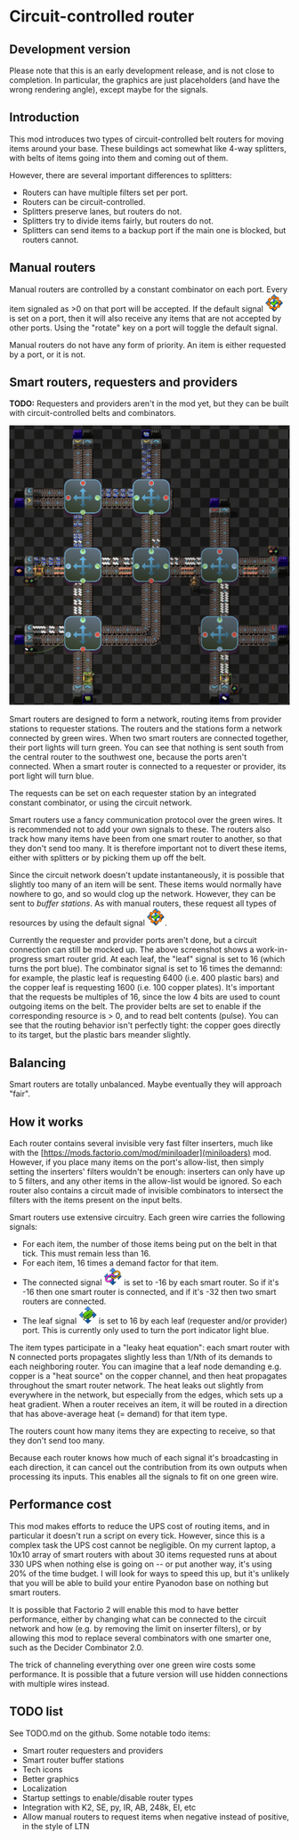 # Circuit-controlled router

## Development version

Please note that this is an early development release, and is not close to completion.  In particular, the graphics are just placeholders (and have the wrong rendering angle), except maybe for the signals.

## Introduction

This mod introduces two types of circuit-controlled belt routers for moving items around your base.  These buildings act somewhat like 4-way splitters, with belts of items going into them and coming out of them.

However, there are several important differences to splitters:
* Routers can have multiple filters set per port.
* Routers can be circuit-controlled.
* Splitters preserve lanes, but routers do not.
* Splitters try to divide items fairly, but routers do not.
* Splitters can send items to a backup port if the main one is blocked, but routers cannot.

## Manual routers

Manual routers are controlled by a constant combinator on each port.  Every item signaled as >0 on that port will be accepted.  If the default signal ![default_signal_icon](resources/default.png) is set on a port, then it will also receive any items that are not accepted by other ports.  Using the "rotate" key on a port will toggle the default signal.

Manual routers do not have any form of priority.  An item is either requested by a port, or it is not.

## Smart routers, requesters and providers

**TODO:** Requesters and providers aren't in the mod yet, but they can be built with circuit-controlled belts and combinators.

![smart router screenshot](resources/screenshot-smart.jpg)

Smart routers are designed to form a network, routing items from provider stations to requester stations.  The routers and the stations form a network connected by green wires.  When two smart routers are connected together, their port lights will turn green.  You can see that nothing is sent south from the central router to the southwest one, because the ports aren't connected.  When a smart router is connected to a requester or provider, its port light will turn blue.

The requests can be set on each requester station by an integrated constant combinator, or using the circuit network.

Smart routers use a fancy communication protocol over the green wires.  It is recommended not to add your own signals to these.  The routers also track how many items have been from one smart router to another, so that they don't send too many.  It is therefore important not to divert these items, either with splitters or by picking them up off the belt.

Since the circuit network doesn't update instantaneously, it is possible that slightly too many of an item will be sent.  These items would normally have nowhere to go, and so would clog up the network.  However, they can be sent to
*buffer stations*.  As with manual routers, these request all types of resources by using the default signal ![default_signal_icon](resources/default.png).

Currently the requester and provider ports aren't done, but a circuit connection can still be mocked up.  The above screenshot shows a work-in-progress smart router grid.  At each leaf, the "leaf" signal is set to 16 (which turns the port blue).  The combinator signal is set to 16 times the demannd: for example, the plastic leaf is requesting 6400 (i.e. 400 plastic bars) and the copper leaf is requesting 1600 (i.e. 100 copper plates).  It's important that the requests be multiples of 16, since the low 4 bits are used to count outgoing items on the belt.  The provider belts are set to enable if the corresponding resource is > 0, and to read belt contents (pulse).  You can see that the routing behavior isn't perfectly tight: the copper goes directly to its target, but the plastic bars meander slightly.

## Balancing

Smart routers are totally unbalanced.  Maybe eventually they will approach "fair".

## How it works

Each router contains several invisible very fast filter inserters, much like with the [https://mods.factorio.com/mod/miniloader](miniloaders) mod.  However, if you place many items on the port's allow-list, then simply setting the inserters' filters wouldn't be enough: inserters can only have up to 5 filters, and any other items in the allow-list would be ignored.  So each router also contains a circuit made of invisible combinators to intersect the filters with the items present on the input belts.

Smart routers use extensive circuitry.  Each green wire carries the following signals:
* For each item, the number of those items being put on the belt in that tick.  This must remain less than 16.
* For each item, 16 times a demand factor for that item.
* The connected signal ![connected_signal_icon](resources/connected.png) is set to -16 by each smart router.  So if it's -16 then one smart router is connected, and if it's -32 then two smart routers are connected.
* The leaf signal ![leaf_signal_icon](resources/leaf.png) is set to 16 by each leaf (requester and/or provider) port.  This is currently only used to turn the port indicator light blue.

The item types participate in a "leaky heat equation": each smart router with N connected ports propagates slightly less than 1/Nth of its demands to each neighboring router.  You can imagine that a leaf node demanding e.g. copper is a "heat source" on the copper channel, and then heat propagates throughout the smart router network.  The heat leaks out slightly from everywhere in the network, but especially from the edges, which sets up a heat gradient.  When a router receives an item, it will be routed in a direction that has above-average heat (= demand) for that item type.

The routers count how many items they are expecting to receive, so that they don't send too many.

Because each router knows how much of each signal it's broadcasting in each direction, it can cancel out the contribution from its own outputs when processing its inputs.  This enables all the signals to fit on one green wire.

## Performance cost

This mod makes efforts to reduce the UPS cost of routing items, and in particular it doesn't run a script on every tick.  However, since this is a complex task the UPS cost cannot be negligible.  On my current laptop, a 10x10 array of smart routers with about 30 items requested runs at about 330 UPS when nothing else is going on -- or put another way, it's using 20% of the time budget.  I will look for ways to speed this up, but it's unlikely that you will be able to build your entire Pyanodon base on nothing but smart routers.

It is possible that Factorio 2 will enable this mod to have better performance, either by changing what can be connected to the circuit network and how (e.g. by removing the limit on inserter filters), or by allowing this mod
to replace several combinators with one smarter one, such as the Decider Combinator 2.0.

The trick of channeling everything over one green wire costs some performance.  It is possible that a future version will use hidden connections with multiple wires instead.

## TODO list

See TODO.md on the github.  Some notable todo items:
* Smart router requesters and providers
* Smart router buffer stations
* Tech icons
* Better graphics
* Localization
* Startup settings to enable/disable router types
* Integration with K2, SE, py, IR, AB, 248k, EI, etc
* Allow manual routers to request items when negative instead of positive, in the style of LTN